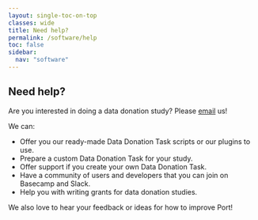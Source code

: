 ```yaml
---
layout: single-toc-on-top
classes: wide
title: Need help?
permalink: /software/help
toc: false
sidebar:
  nav: "software"
---
```


## Need help?

Are you interested in doing a data donation study? Please [email](mailto:l.boeschoten@uu.nl) us! 

We can:

* Offer you our ready-made Data Donation Task scripts or our plugins to use.
* Prepare a custom Data Donation Task for your study.
* Offer support if you create your own Data Donation Task.
* Have a community of users and developers that you can join on Basecamp and Slack.
* Help you with writing grants for data donation studies.

We also love to hear your feedback or ideas for how to improve Port! 

